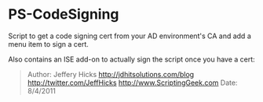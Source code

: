 # PS-CodeSigning
Script to get a code signing cert from your AD environment's CA and add a menu item to sign a cert.

Also contains an ISE add-on to actually sign the script once you have a cert:
> Author: Jeffery Hicks
>    http://jdhitsolutions.com/blog
>    http://twitter.com/JeffHicks
>    http://www.ScriptingGeek.com
> Date: 8/4/2011
